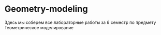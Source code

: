 # Geometry-modeling
Здесь мы соберем все лабораторные работы за 6 семестр по предмету Геометрическое моделирование
